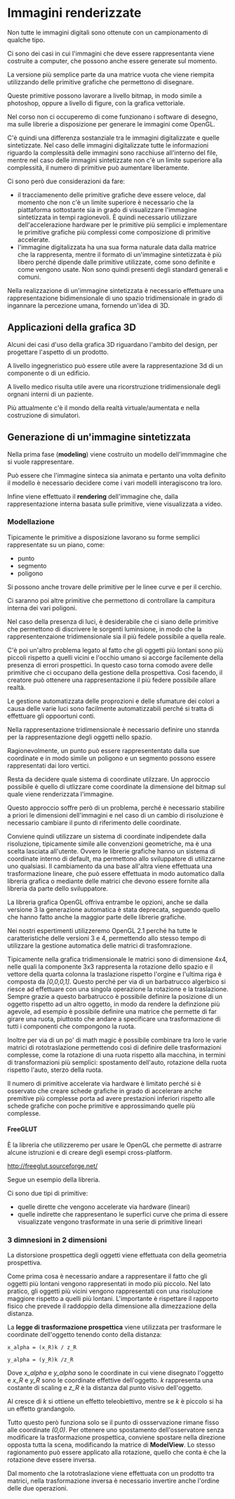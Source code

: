 # Immagini renderizzate

Non tutte le immagini digitali sono ottenute con un campionamento di qualche tipo.

Ci sono dei casi in cui l'immagini che deve essere rappresentanta viene costruite a computer, che possono anche essere generate sul momento.

La versione più semplice parte da una matrice vuota che viene riempita utilizzando delle primitive grafiche che permettono di disegnare.

Queste primitive possono lavorare a livello bitmap, in modo simile a photoshop, oppure a livello di figure, con la grafica vettoriale.

Nel corso non ci occuperemo di come funzionano i software di desegno, ma sulle librerie a disposizione per generare le immagini come OpenGL.

C'è quindi una differenza sostanziale tra le immagini digitalizzate e quelle sintetizzate. Nel caso delle immagini digitalizzate tutte le informazioni riguardo la complessità delle immagini sono racchiuse all'interno del file, mentre nel caso delle immagini sintetizzate non c'è un limite superiore alla complessità, il numero di primitive può aumentare liberamente.

Ci sono però due considerazioni da fare:

- il tracciamenento delle primitive grafiche deve essere veloce, dal momento che non c'è un limite superiore è necessario che la piattaforma sottostante sia in grado di visualizzare l'immagine sintetizzata in tempi ragionevoli. È quindi necessario utilizzare dell'accelerazione hardware per le primitive più semplici e implementare le primitive grafiche più complessi come composizione di primitive accelerate.
- l'immagine digitalizzata ha una sua forma naturale data dalla matrice che la rappresenta, mentre il formato di un'immagine sintetizzata è più libero perché dipende dalle primitive utilizzate, come sono definite e come vengono usate. Non sono quindi presenti degli standard generali e comuni.

Nella realizzazione di un'immagine sintetizzata è necessario effettuare una rappresentazione bidimensionale di uno spazio tridimensionale in grado di ingannare la percezione umana, fornendo un'idea di 3D.

## Applicazioni della grafica 3D

Alcuni dei casi d'uso della grafica 3D riguardano l'ambito del design, per progettare l'aspetto di un prodotto.

A livello ingegneristico può essere utile avere la rappresentazione 3d di un componente o di un edificio.

A livello medico risulta utile avere una ricorstruzione tridimensionale degli orgnani interni di un paziente.

Più attualmente c'è il mondo della realtà virtuale/aumentata e nella costruzione di simulatori.

## Generazione di un'immagine sintetizzata

Nella prima fase (**modeling**) viene costruito un modello dell'immmagine che si vuole rappresentare.

Può essere che l'immagine sinteca sia animata e pertanto una volta definito il modello è necessario decidere come i vari modelli interagiscono tra loro.

Infine viene effettuato il **rendering** dell'immagine che, dalla rappresentazione interna basata sulle primitive, viene visualizzata a video.

### Modellazione

Tipicamente le primitive a disposizione lavorano su forme semplici rappresentate su un piano, come:

- punto
- segmento
- poligono

Si possono anche trovare delle primitive per le linee curve e per il cerchio.

Ci saranno poi altre primitive che permettono di controllare la campitura interna dei vari poligoni.

Nel caso della presenza di luci, è desiderabile che ci siano delle primitive che permettono di discrivere le sorgenti luminsione, in modo che la rappresentenzaione tridimensionale sia il più fedele possibile a quella reale.

C'è poi un'altro problema legato al fatto che gli oggetti più lontani sono più piccoli rispetto a quelli vicini e l'occhio umano si accorge facilemente della presenza di errori prospettici.
In questo caso torna comodo avere delle primitive che ci occupano della gestione della prospettiva.
Così facendo, il creatore può ottenere una rappresentazione il più federe possibile allare realtà.

Le gestione automatizzata delle proprozioni e delle sfumature dei colori a causa delle varie luci sono facilmente automatizzabili perché si tratta di effettuare gli oppoortuni conti.

Nella rappresentazione tridimensionale è necessario definire uno stanrda per la rappresentazione degli oggetti nello spazio.

Ragionevolmente, un punto può essere rappresententato dalla sue coordinate e in modo simile un poligono e un segmento possono essere rappresentati dai loro vertici.

Resta da decidere quale sistema di coordinate utilzzare.
Un approccio possibile è quello di utlizzare come coordinate la dimensione del bitmap sul quale viene renderizzata l'immagine.

Questo approccio soffre però di un problema, perché è necessario stabilire a priori le dimensioni dell'immagini e nel caso di un cambio di risoluzione è necessario cambiare il punto di riferimento delle coordinate.

Conviene quindi utilizzare un sistema di coordinate indipendete dalla risoluzione, tipicamente simile alle convenzioni geometriche, ma è una scelta lasciata all'utente.
Ovvero le librerie grafiche hanno un sistema di coordinate interno di default, ma permettono allo sviluppatore di utilizzarne uno qualsiasi.
Il cambiamento da una base all'altra viene effettuata una trasformazione lineare, che può essere effettuata in modo automatico dalla libreria grafica o mediante delle matrici che devono essere fornite alla libreria da parte dello sviluppatore.

La libreria grafica OpenGL offriva entrambe le opzioni, anche se dalla versione 3 la generazione automatica è stata deprecata, seguendo quello che hanno fatto anche la maggior parte delle librerie grafiche.

Nei nostri espertimenti utilizzeremo OpenGL 2.1 perché ha tutte le caratteristiche delle versioni 3 e 4, permettendo allo stesso tempo di utilizzare la gestione automatica delle matrici di trasfomrazione.

Tipicamente nella grafica tridimensionale le matrici sono di dimensione  4x4, nelle quali la componente 3x3 rappresenta la rotazione dello spazio e il vettore della quarta colonna la traslazione rispetto l'orgine e l'ultima riga è composta da *[0,0,0,1]*.
Questo perché per via di un barbatrucco algerbico si riesce ad effettuare con una singola operazione la rotazione e la traslazione.
Sempre grazie a questo barbatrucco è possibile definire la posizione di un oggetto rispetto ad un altro oggetto, in modo da rendere la definzione più agevole, ad esempio è possibile definire una matrice che permette di far girare una ruota, piuttosto che andare a specificare una trasformazione di tutti i componenti che compongono la ruota.

Inoltre per via di un po' di math magic è possibile combinare tra loro le varie matrici di rototraslazione permettendo così di definire delle trasformazioni complesse, come la rotazione di una ruota rispetto alla macchina, in termini di transformazioni più semplici: spostamento dell'auto, rotazione della ruota rispetto l'auto, sterzo della ruota.

Il numero di primitive accelerate via hardware è limitato perché si è osservato che creare schede grafiche in grado di accelerare anche premitive più complesse porta ad avere prestazioni inferiori rispetto alle schede grafiche con poche primitive e approssimando quelle più complesse.

#### FreeGLUT

È la libreria che utilizzeremo per usare le OpenGL che permette di astrarre alcune istruzioni e di creare degli esempi cross-platform.

http://freeglut.sourceforge.net/

Segue un esempio della libreria.

Ci sono due tipi di primitive:

- quelle dirette che vengono accelerate via hardware (lineari)
- quelle indirette che rappresentano le superfici curve che prima di essere visualizzate vengono trasformate in una serie di primitive lineari

### 3 dimnesioni in 2 dimensioni

La distorsione prospettica degli oggetti viene effettuata con della geometria prospettiva.

Come prima cosa è necessario andare a rappresentare il fatto che gli oggetti più lontani vengono rappresentati in modo più piccolo.
Nel lato pratico, gli oggetti più vicini vengono rappresentati con una risoluzione maggiore rispetto a quelli più lontani.
L'importante è rispettare il rapporto fisico che prevede il raddoppio della dimensione alla dimezzazione della distanza.

La **legge di trasformazione prospettica** viene utilizzata per trasformare le coordinate dell'oggetto tenendo conto della distanza:

```
x_alpha = (x_R)k / z_R

y_alpha = (y_R)k /z_R
```

Dove *x_alpha* e *y_alpha* sono le coordinate in cui viene disegnato l'oggetto e *x_R* e *y_R* sono le coordinate effettive dell'oggetto.
*k* rappresenta una costante di scaling e *z_R* è la distanza dal punto visivo dell'oggetto.

Al cresce di *k* si ottiene un effetto teleobiettivo, mentre se *k* è piccolo si ha un effetto grandangolo.

Tutto questo però funziona solo se il punto di ossservazione rimane fisso alle coordinate *(0,0)*.
Per ottenere uno spostamento dell'osservatore senza modificare la trasformazione prospettica, conviene spostare nella direzione opposta tutta la scena, modificando la matrice di **ModelView**.
Lo stesso ragionamento può essere applicato alla rotazione, quello che conta è che la rotazione deve essere inversa.

Dal momento che la rototraslazione viene effettuata con un prodotto tra matrici, nella trasformazione inversa è necessario invertire anche l'ordine delle due operazioni.

